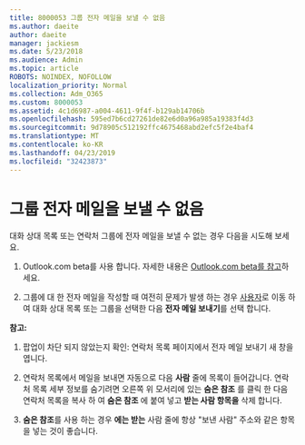 ```yaml
---
title: 8000053 그룹 전자 메일을 보낼 수 없음
ms.author: daeite
author: daeite
manager: jackiesm
ms.date: 5/23/2018
ms.audience: Admin
ms.topic: article
ROBOTS: NOINDEX, NOFOLLOW
localization_priority: Normal
ms.collection: Adm_O365
ms.custom: 8000053
ms.assetid: 4c1d6987-a004-4611-9f4f-b129ab14706b
ms.openlocfilehash: 595ed7b6cd27261de82e6d0a96a985a19383f4d3
ms.sourcegitcommit: 9d78905c512192ffc4675468abd2efc5f2e4baf4
ms.translationtype: MT
ms.contentlocale: ko-KR
ms.lasthandoff: 04/23/2019
ms.locfileid: "32423873"
---
```

# <a name="unable-to-send-group-emails"></a>그룹 전자 메일을 보낼 수 없음

대화 상대 목록 또는 연락처 그룹에 전자 메일을 보낼 수 없는 경우 다음을 시도해 보세요.
  
1. Outlook.com beta를 사용 합니다. 자세한 내용은 [Outlook.com beta를 참고](https://support.office.com/article/e2261c7f-d413-4084-8f22-21282f42d8cf)하세요.
    
2. 그룹에 대 한 전자 메일을 작성할 때 여전히 문제가 발생 하는 경우 [사용자](https://outlook.live.com/people/)로 이동 하 여 대화 상대 목록 또는 그룹을 선택한 다음 **전자 메일 보내기**를 선택 합니다.
    
 **참고:**
  
1. 팝업이 차단 되지 않았는지 확인: 연락처 목록 페이지에서 전자 메일 보내기 새 창을 엽니다.
    
2. 연락처 목록에서 메일을 보내면 자동으로 다음 **사람** 줄에 목록이 들어갑니다. 연락처 목록 세부 정보를 숨기려면 오른쪽 위 모서리에 있는 **숨은 참조** 를 클릭 한 다음 연락처 목록을 복사 하 여 **숨은 참조** 에 붙여 넣고 **받는 사람 항목을** 삭제 합니다. 
    
3. **숨은 참조**를 사용 하는 경우 **에는 받는** 사람 줄에 항상 "보낸 사람" 주소와 같은 항목을 넣는 것이 좋습니다. 
    


